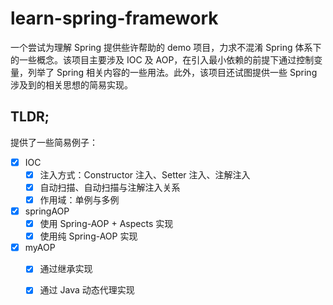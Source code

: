 # learn-spring-framework

一个尝试为理解 Spring 提供些许帮助的 demo 项目，力求不混淆 Spring 体系下的一些概念。该项目主要涉及 IOC 及 AOP，在引入最小依赖的前提下通过控制变量，列举了 Spring 相关内容的一些用法。此外，该项目还试图提供一些 Spring 涉及到的相关思想的简易实现。

## TLDR;

提供了一些简易例子：

- [x] IOC
  - [x] 注入方式：Constructor 注入、Setter 注入、注解注入
  - [x] 自动扫描、自动扫描与注解注入关系
  - [x] 作用域：单例与多例

- [x] springAOP
  - [x] 使用 Spring-AOP + Aspects 实现
  - [x] 使用纯 Spring-AOP 实现

- [x] myAOP
  - [x] 通过继承实现
  - [x] 通过 Java 动态代理实现

